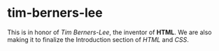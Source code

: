 # tim-berners-lee

This is in honor of *Tim Berners-Lee*, the inventor of **HTML**.
We are also making it to finalize the Introduction section of *HTML* and *CSS*.
